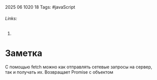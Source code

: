 2025 06 1020 18
Tags: #javaScript 
###### Links: 
1) 
# Заметка
С помощью fetch можно как отправлять  сетевые запросы на сервер, так и получать их.
Возвращает Promise с объектом 